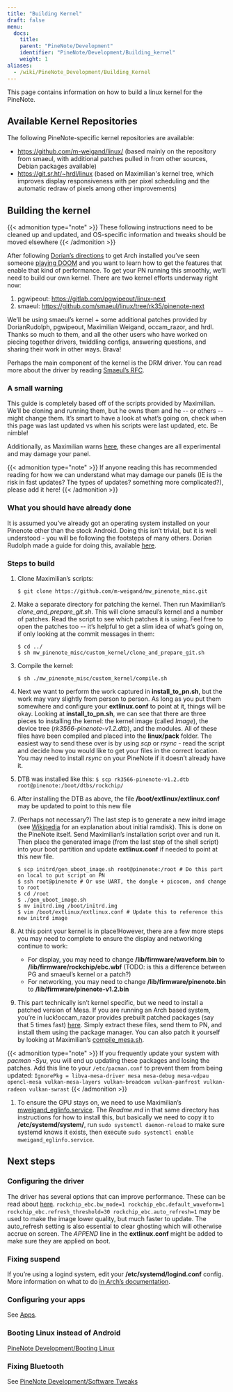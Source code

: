 ```yaml
---
title: "Building Kernel"
draft: false
menu:
  docs:
    title:
    parent: "PineNote/Development"
    identifier: "PineNote/Development/Building_kernel"
    weight: 1
aliases:
  - /wiki/PineNote_Development/Building_Kernel
---
```


This page contains information on how to build a linux kernel for the PineNote.

## Available Kernel Repositories

The following PineNote-specific kernel repositories are available:

* https://github.com/m-weigand/linux/ (based mainly on the repository from smaeul, with additional patches pulled in from other sources, Debian packages available)
* https://git.sr.ht/~hrdl/linux (based on Maximilian's kernel tree, which improves display responsiveness with per pixel scheduling and the automatic redraw of pixels among other improvements)

## Building the kernel

{{< admonition type="note" >}}
 These following instructions need to be cleaned up and updated, and OS-specific information and tweaks should be moved elsewhere
{{< /admonition >}}

After following [Dorian’s directions](https://github.com/DorianRudolph/pinenotes#starter-guide) to get Arch installed you’ve seen someone [playing DOOM](https://github.com/m-weigand/mw_pinenote_misc/blob/main/videos/20220808_bw_dither_mode_picture_doom_video_small.mp4)  and you want to learn how to get the features that enable that kind of performance. To get your PN running this smoothly, we’ll need to build our own kernel. There are two kernel efforts underway right now:

1. pgwipeout: https://gitlab.com/pgwipeout/linux-next
2. smaeul: https://github.com/smaeul/linux/tree/rk35/pinenote-next

We’ll be using smaeul’s kernel + some additional patches provided by DorianRudolph, pgwipeout, Maximilian Weigand, occam_razor, and hrdl. Thanks so much to them, and all the other users who have worked on piecing together drivers, twiddling configs, answering questions, and sharing their work in other ways. Brava!

Perhaps the main component of the kernel is the DRM driver. You can read more about the driver by reading [Smaeul’s RFC](https://lore.kernel.org/linux-rockchip/20220413221916.50995-1-samuel@sholland.org/T/).

### A small warning

This guide is completely based off of the scripts provided by Maximilian. We’ll be cloning and running them, but he owns them and he -- or others -- might change them. It’s smart to have a look at what’s going on, check when this page was last updated vs when his scripts were last updated, etc. Be nimble!

Additionally, as Maximilian warns [here](https://github.com/m-weigand/mw_pinenote_misc/tree/main/rockchip_ebc/patches), these changes are all experimental and may damage your panel.

{{< admonition type="note" >}}
 If anyone reading this has recommended reading for how we can understand what may damage our panels (IE is the risk in fast updates? The types of updates? something more complicated?), please add it here!
{{< /admonition >}}

### What you should have already done

It is assumed you’ve already got an operating system installed on your Pinenote other than the stock Android. Doing this isn’t trivial, but it is well understood - you will be following the footsteps of many others. Dorian Rudolph made a guide for doing this, available [here](https://github.com/DorianRudolph/pinenotes#starter-guide).

### Steps to build

1. Clone Maximilian’s scripts:

   ```console
   $ git clone https://github.com/m-weigand/mw_pinenote_misc.git
   ```
2. Make a separate directory for patching the kernel. Then run Maximilian’s _clone_and_prepare_git.sh_. This will clone smaeul’s kernel and a number of patches. Read the script to see which patches it is using. Feel free to open the patches too -- it’s helpful to get a slim idea of what’s going on, if only looking at the commit messages in them:

   ```console
   $ cd ../
   $ sh mw_pinenote_misc/custom_kernel/clone_and_prepare_git.sh
   ```
3. Compile the kernel:

   ```console
   $ sh ./mw_pinenote_misc/custom_kernel/compile.sh
   ```
4. Next we want to perform the work captured in **install_to_pn.sh**, but the work may vary slightly from person to person. As long as you put them somewhere and configure your **extlinux.conf** to point at it, things will be okay. Looking at **install_to_pn.sh**, we can see that there are three pieces to installing the kernel: the kernel image (called _Image_), the device tree (_rk3566-pinenote-v1.2.dtb_), and the modules. All of these files have been compiled and placed into the **linux/pack** folder. The easiest way to send these over is by using _scp_ or _rsync_ - read the script and decide how you would like to get your files in the correct location. You may need to install _rsync_ on your PineNote if it doesn’t already have it.
5. DTB was installed like this: `$ scp rk3566-pinenote-v1.2.dtb root@pinenote:/boot/dtbs/rockchip/`
6. After installing the DTB as above, the file **/boot/extlinux/extlinux.conf** may be updated to point to this new file
7. (Perhaps not necessary?) The last step is to generate a new initrd image (see [Wikipedia](https://en.wikipedia.org/wiki/Initial_ramdisk) for an explanation about initial ramdisk). This is done on the PineNote itself. Send Maximilian’s installation script over and run it. Then place the generated image (from the last step of the shell script) into your boot partition and update **extlinux.conf** if needed to point at this new file.

   ```console
   $ scp initrd/gen_uboot_image.sh root@pinenote:/root # Do this part on local to put script on PN
   $ ssh root@pinenote # Or use UART, the dongle + picocom, and change to root
   $ cd /root
   $ ./gen_uboot_image.sh
   $ mv initrd.img /boot/initrd.img
   $ vim /boot/extlinux/extlinux.conf # Update this to reference this new initrd image
   ```
8. At this point your kernel is in place!However, there are a few more steps you may need to complete to ensure the display and networking continue to work:
   * For display, you may need to change **/lib/firmware/waveform.bin** to **/lib/firmware/rockchip/ebc.wbf** (TODO: is this a difference between PG and smaeul’s kernel or a patch?)
   * For networking, you may need to change **/lib/firmware/pinenote.bin** to **/lib/firmware/pinenote-v1.2.bin**
9. This part technically isn’t kernel specific, but we need to install a patched version of Mesa. If you are running an Arch based system, you’re in luck!occam_razor provides prebuilt patched packages (say that 5 times fast) [here](https://github.com/0cc4m/pinenote-misc/releases). Simply extract these files, send them to PN, and install them using the package manager. You can also patch it yourself by looking at Maximilian’s [compile_mesa.sh](https://github.com/m-weigand/mw_pinenote_misc/blob/main/compile_mesa.sh).

{{< admonition type="note" >}}
 If you frequently update your system with _pacman -Syu_, you will end up updating these packages and losing the patches. Add this line to your `/etc/pacman.conf` to prevent them from being updated: `IgnorePkg = libva-mesa-driver mesa mesa-debug mesa-vdpau opencl-mesa vulkan-mesa-layers vulkan-broadcom vulkan-panfrost vulkan-radeon vulkan-swrast`
{{< /admonition >}}

1. To ensure the GPU stays on, we need to use Maximilian’s [mweigand_eglinfo.service](https://github.com/m-weigand/mw_pinenote_misc/blob/main/systemd/mweigand_eglinfo.service). The _Readme.md_ in that same directory has instructions for how to install this, but basically we need to copy it to **/etc/systemd/system/**, run `sudo systemctl daemon-reload` to make sure systemd knows it exists, then execute `sudo systemctl enable mweigand_eglinfo.service`.

## Next steps

### Configuring the driver
The driver has several options that can improve performance. These can be read about [here](https://github.com/m-weigand/mw_pinenote_misc/tree/main/rockchip_ebc/patches#new-features-as-of-2022august08). `rockchip_ebc.bw_mode=1 rockchip_ebc.default_waveform=1 rockchip_ebc.refresh_threshold=30 rockchip_ebc.auto_refresh=1` may be used to make the image lower quality, but much faster to update. The auto_refresh setting is also essential to clear ghosting which will otherwise accrue on screen. The _APPEND_ line in the **extlinux.conf** might be added to make sure they are applied on boot.

### Fixing suspend

If you’re using a logind system, edit your **/etc/systemd/logind.conf** config. More information on what to do [in Arch’s documentation](https://wiki.archlinux.org/title/Power_management#ACPI_event).

### Configuring your apps

See [Apps](/documentation/PineNote/Development/Apps).

### Booting Linux instead of Android

[PineNote Development/Booting Linux](/documentation/PineNote/Development/Booting_Linux)

### Fixing Bluetooth

See [PineNote Development/Software Tweaks](/documentation/PineNote/Development/Software_tweaks)
